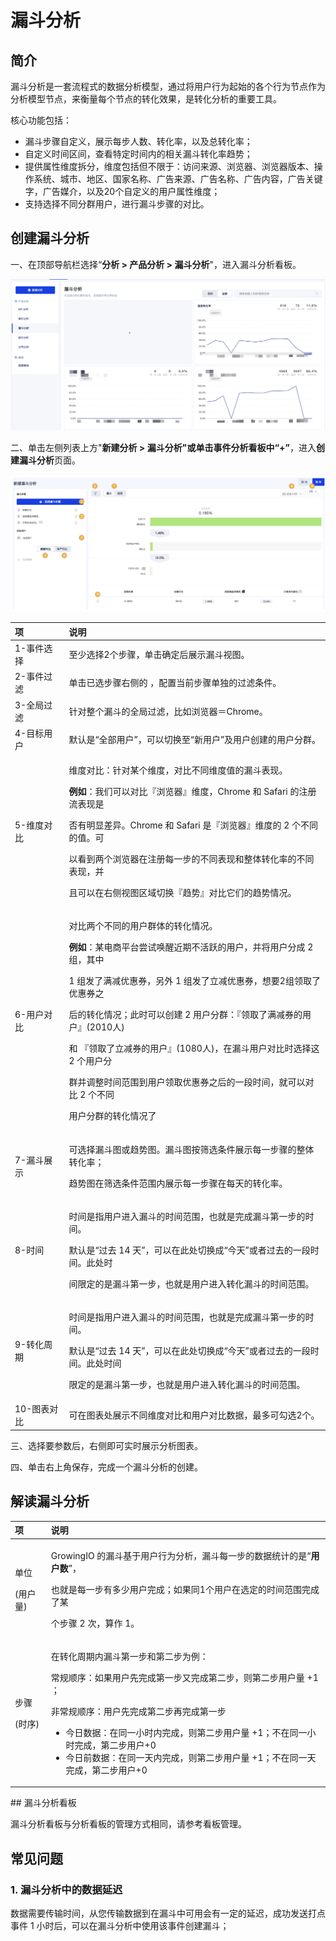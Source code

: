 # 漏斗分析

## 简介

漏斗分析是一套流程式的数据分析模型，通过将用户行为起始的各个行为节点作为分析模型节点，来衡量每个节点的转化效果，是转化分析的重要工具。

核心功能包括：

* 漏斗步骤自定义，展示每步人数、转化率，以及总转化率；
* 自定义时间区间，查看特定时间内的相关漏斗转化率趋势；
* 提供属性维度拆分，维度包括但不限于：访问来源、浏览器、浏览器版本、操作系统、城市、地区、国家名称、广告来源、广告名称、广告内容，广告关键字，广告媒介，以及20个自定义的用户属性维度；
* 支持选择不同分群用户，进行漏斗步骤的对比。

## 创建漏斗分析

一、在顶部导航栏选择“**分析 &gt; 产品分析 &gt; 漏斗分析**"，进入漏斗分析看板。

![&#x6F0F;&#x6597;&#x5206;&#x6790;&#x770B;&#x677F;](../../.gitbook/assets/image%20%2878%29.png)

二、单击左侧列表上方"**新建分析 &gt; 漏斗分析"**或单击事件分析看板中“**+”**，进入**创建漏斗分析**页面。

![&#x521B;&#x5EFA;&#x6F0F;&#x6597;&#x5206;&#x6790;&#x9875;&#x9762;](../../.gitbook/assets/image%20%28127%29.png)

<table>
  <thead>
    <tr>
      <th style="text-align:left">&#x9879;</th>
      <th style="text-align:left">&#x8BF4;&#x660E;</th>
    </tr>
  </thead>
  <tbody>
    <tr>
      <td style="text-align:left">1-&#x4E8B;&#x4EF6;&#x9009;&#x62E9;</td>
      <td style="text-align:left">&#x81F3;&#x5C11;&#x9009;&#x62E9;2&#x4E2A;&#x6B65;&#x9AA4;&#xFF0C;&#x5355;&#x51FB;&#x786E;&#x5B9A;&#x540E;&#x5C55;&#x793A;&#x6F0F;&#x6597;&#x89C6;&#x56FE;&#x3002;</td>
    </tr>
    <tr>
      <td style="text-align:left">2-&#x4E8B;&#x4EF6;&#x8FC7;&#x6EE4;</td>
      <td style="text-align:left">&#x5355;&#x51FB;&#x5DF2;&#x9009;&#x6B65;&#x9AA4;&#x53F3;&#x4FA7;&#x7684;
        <img
        src="https://docs.growingio.com/.gitbook/assets/-Lo08UtW7H58ehFKeZ4g-Ltde2dMkj6vvIsEg0mZ-LtdfDNBSgq16S3kCwqjE6BC8FE69697.png"
        alt/>&#xFF0C;&#x914D;&#x7F6E;&#x5F53;&#x524D;&#x6B65;&#x9AA4;&#x5355;&#x72EC;&#x7684;&#x8FC7;&#x6EE4;&#x6761;&#x4EF6;&#x3002;</td>
    </tr>
    <tr>
      <td style="text-align:left">3-&#x5168;&#x5C40;&#x8FC7;&#x6EE4;</td>
      <td style="text-align:left">&#x9488;&#x5BF9;&#x6574;&#x4E2A;&#x6F0F;&#x6597;&#x7684;&#x5168;&#x5C40;&#x8FC7;&#x6EE4;&#xFF0C;&#x6BD4;&#x5982;&#x6D4F;&#x89C8;&#x5668;&#xFF1D;Chrome&#x3002;</td>
    </tr>
    <tr>
      <td style="text-align:left">4-&#x76EE;&#x6807;&#x7528;&#x6237;</td>
      <td style="text-align:left">&#x9ED8;&#x8BA4;&#x662F;&#x201C;&#x5168;&#x90E8;&#x7528;&#x6237;&#x201D;&#xFF0C;&#x53EF;&#x4EE5;&#x5207;&#x6362;&#x81F3;&#x201C;&#x65B0;&#x7528;&#x6237;&#x201D;&#x53CA;&#x7528;&#x6237;&#x521B;&#x5EFA;&#x7684;&#x7528;&#x6237;&#x5206;&#x7FA4;&#x3002;</td>
    </tr>
    <tr>
      <td style="text-align:left">5-&#x7EF4;&#x5EA6;&#x5BF9;&#x6BD4;</td>
      <td style="text-align:left">
        <p>&#x7EF4;&#x5EA6;&#x5BF9;&#x6BD4;&#xFF1A;&#x9488;&#x5BF9;&#x67D0;&#x4E2A;&#x7EF4;&#x5EA6;&#xFF0C;&#x5BF9;&#x6BD4;&#x4E0D;&#x540C;&#x7EF4;&#x5EA6;&#x503C;&#x7684;&#x6F0F;&#x6597;&#x8868;&#x73B0;&#x3002;</p>
        <p><b>&#x4F8B;&#x5982;</b>&#xFF1A;&#x6211;&#x4EEC;&#x53EF;&#x4EE5;&#x5BF9;&#x6BD4;&#x300E;&#x6D4F;&#x89C8;&#x5668;&#x300F;&#x7EF4;&#x5EA6;&#xFF0C;Chrome
          &#x548C; Safari &#x7684;&#x6CE8;&#x518C;&#x6D41;&#x8868;&#x73B0;&#x662F;</p>
        <p>&#x5426;&#x6709;&#x660E;&#x663E;&#x5DEE;&#x5F02;&#x3002;Chrome &#x548C;
          Safari &#x662F;&#x300E;&#x6D4F;&#x89C8;&#x5668;&#x300F;&#x7EF4;&#x5EA6;&#x7684;
          2 &#x4E2A;&#x4E0D;&#x540C;&#x7684;&#x503C;&#x3002;&#x53EF;</p>
        <p>&#x4EE5;&#x770B;&#x5230;&#x4E24;&#x4E2A;&#x6D4F;&#x89C8;&#x5668;&#x5728;&#x6CE8;&#x518C;&#x6BCF;&#x4E00;&#x6B65;&#x7684;&#x4E0D;&#x540C;&#x8868;&#x73B0;&#x548C;&#x6574;&#x4F53;&#x8F6C;&#x5316;&#x7387;&#x7684;&#x4E0D;&#x540C;&#x8868;&#x73B0;&#xFF0C;&#x5E76;</p>
        <p>&#x4E14;&#x53EF;&#x4EE5;&#x5728;&#x53F3;&#x4FA7;&#x89C6;&#x56FE;&#x533A;&#x57DF;&#x5207;&#x6362;&#x300E;&#x8D8B;&#x52BF;&#x300F;&#x5BF9;&#x6BD4;&#x5B83;&#x4EEC;&#x7684;&#x8D8B;&#x52BF;&#x60C5;&#x51B5;&#x3002;</p>
      </td>
    </tr>
    <tr>
      <td style="text-align:left">6-&#x7528;&#x6237;&#x5BF9;&#x6BD4;</td>
      <td style="text-align:left">
        <p>&#x5BF9;&#x6BD4;&#x4E24;&#x4E2A;&#x4E0D;&#x540C;&#x7684;&#x7528;&#x6237;&#x7FA4;&#x4F53;&#x7684;&#x8F6C;&#x5316;&#x60C5;&#x51B5;&#x3002;</p>
        <p><b>&#x4F8B;&#x5982;</b>&#xFF1A;&#x67D0;&#x7535;&#x5546;&#x5E73;&#x53F0;&#x5C1D;&#x8BD5;&#x5524;&#x9192;&#x8FD1;&#x671F;&#x4E0D;&#x6D3B;&#x8DC3;&#x7684;&#x7528;&#x6237;&#xFF0C;&#x5E76;&#x5C06;&#x7528;&#x6237;&#x5206;&#x6210;
          2 &#x7EC4;&#xFF0C;&#x5176;&#x4E2D;</p>
        <p>1 &#x7EC4;&#x53D1;&#x4E86;&#x6EE1;&#x51CF;&#x4F18;&#x60E0;&#x5238;&#xFF0C;&#x53E6;&#x5916;
          1 &#x7EC4;&#x53D1;&#x4E86;&#x7ACB;&#x51CF;&#x4F18;&#x60E0;&#x5238;&#xFF0C;&#x60F3;&#x8981;2&#x7EC4;&#x9886;&#x53D6;&#x4E86;&#x4F18;&#x60E0;&#x5238;&#x4E4B;</p>
        <p>&#x540E;&#x7684;&#x8F6C;&#x5316;&#x60C5;&#x51B5;&#xFF1B;&#x6B64;&#x65F6;&#x53EF;&#x4EE5;&#x521B;&#x5EFA;
          2 &#x7528;&#x6237;&#x5206;&#x7FA4;&#xFF1A;&#x300E;&#x9886;&#x53D6;&#x4E86;&#x6EE1;&#x51CF;&#x5238;&#x7684;&#x7528;&#x6237;&#x300F;(2010&#x4EBA;)</p>
        <p>&#x548C; &#x300E;&#x9886;&#x53D6;&#x4E86;&#x7ACB;&#x51CF;&#x5238;&#x7684;&#x7528;&#x6237;&#x300F;(1080&#x4EBA;)&#xFF0C;&#x5728;&#x6F0F;&#x6597;&#x7528;&#x6237;&#x5BF9;&#x6BD4;&#x65F6;&#x9009;&#x62E9;&#x8FD9;
          2 &#x4E2A;&#x7528;&#x6237;&#x5206;</p>
        <p>&#x7FA4;&#x5E76;&#x8C03;&#x6574;&#x65F6;&#x95F4;&#x8303;&#x56F4;&#x5230;&#x7528;&#x6237;&#x9886;&#x53D6;&#x4F18;&#x60E0;&#x5238;&#x4E4B;&#x540E;&#x7684;&#x4E00;&#x6BB5;&#x65F6;&#x95F4;&#xFF0C;&#x5C31;&#x53EF;&#x4EE5;&#x5BF9;&#x6BD4;
          2 &#x4E2A;&#x4E0D;&#x540C;</p>
        <p>&#x7528;&#x6237;&#x5206;&#x7FA4;&#x7684;&#x8F6C;&#x5316;&#x60C5;&#x51B5;&#x4E86;</p>
      </td>
    </tr>
    <tr>
      <td style="text-align:left">7-&#x6F0F;&#x6597;&#x5C55;&#x793A;</td>
      <td style="text-align:left">
        <p>&#x53EF;&#x9009;&#x62E9;&#x6F0F;&#x6597;&#x56FE;&#x6216;&#x8D8B;&#x52BF;&#x56FE;&#x3002;&#x6F0F;&#x6597;&#x56FE;&#x6309;&#x7B5B;&#x9009;&#x6761;&#x4EF6;&#x5C55;&#x793A;&#x6BCF;&#x4E00;&#x6B65;&#x9AA4;&#x7684;&#x6574;&#x4F53;&#x8F6C;&#x5316;&#x7387;&#xFF1B;</p>
        <p>&#x8D8B;&#x52BF;&#x56FE;&#x5728;&#x7B5B;&#x9009;&#x6761;&#x4EF6;&#x8303;&#x56F4;&#x5185;&#x5C55;&#x793A;&#x6BCF;&#x4E00;&#x6B65;&#x9AA4;&#x5728;&#x6BCF;&#x5929;&#x7684;&#x8F6C;&#x5316;&#x7387;&#x3002;</p>
      </td>
    </tr>
    <tr>
      <td style="text-align:left">8-&#x65F6;&#x95F4;</td>
      <td style="text-align:left">
        <p>&#x65F6;&#x95F4;&#x662F;&#x6307;&#x7528;&#x6237;&#x8FDB;&#x5165;&#x6F0F;&#x6597;&#x7684;&#x65F6;&#x95F4;&#x8303;&#x56F4;&#xFF0C;&#x4E5F;&#x5C31;&#x662F;&#x5B8C;&#x6210;&#x6F0F;&#x6597;&#x7B2C;&#x4E00;&#x6B65;&#x7684;&#x65F6;&#x95F4;&#x3002;</p>
        <p>&#x9ED8;&#x8BA4;&#x662F;&#x201C;&#x8FC7;&#x53BB; 14 &#x5929;&#x201D;&#xFF0C;&#x53EF;&#x4EE5;&#x5728;&#x6B64;&#x5904;&#x5207;&#x6362;&#x6210;&#x201C;&#x4ECA;&#x5929;&#x201D;&#x6216;&#x8005;&#x8FC7;&#x53BB;&#x7684;&#x4E00;&#x6BB5;&#x65F6;&#x95F4;&#x3002;&#x6B64;&#x5904;&#x65F6;</p>
        <p>&#x95F4;&#x9650;&#x5B9A;&#x7684;&#x662F;&#x6F0F;&#x6597;&#x7B2C;&#x4E00;&#x6B65;&#xFF0C;&#x4E5F;&#x5C31;&#x662F;&#x7528;&#x6237;&#x8FDB;&#x5165;&#x8F6C;&#x5316;&#x6F0F;&#x6597;&#x7684;&#x65F6;&#x95F4;&#x8303;&#x56F4;&#x3002;</p>
      </td>
    </tr>
    <tr>
      <td style="text-align:left">9-&#x8F6C;&#x5316;&#x5468;&#x671F;</td>
      <td style="text-align:left">
        <p>&#x65F6;&#x95F4;&#x662F;&#x6307;&#x7528;&#x6237;&#x8FDB;&#x5165;&#x6F0F;&#x6597;&#x7684;&#x65F6;&#x95F4;&#x8303;&#x56F4;&#xFF0C;&#x4E5F;&#x5C31;&#x662F;&#x5B8C;&#x6210;&#x6F0F;&#x6597;&#x7B2C;&#x4E00;&#x6B65;&#x7684;&#x65F6;&#x95F4;&#x3002;</p>
        <p>&#x9ED8;&#x8BA4;&#x662F;&#x201C;&#x8FC7;&#x53BB; 14 &#x5929;&#x201D;&#xFF0C;&#x53EF;&#x4EE5;&#x5728;&#x6B64;&#x5904;&#x5207;&#x6362;&#x6210;&#x201C;&#x4ECA;&#x5929;&#x201D;&#x6216;&#x8005;&#x8FC7;&#x53BB;&#x7684;&#x4E00;&#x6BB5;&#x65F6;&#x95F4;&#x3002;&#x6B64;&#x5904;&#x65F6;&#x95F4;</p>
        <p>&#x9650;&#x5B9A;&#x7684;&#x662F;&#x6F0F;&#x6597;&#x7B2C;&#x4E00;&#x6B65;&#xFF0C;&#x4E5F;&#x5C31;&#x662F;&#x7528;&#x6237;&#x8FDB;&#x5165;&#x8F6C;&#x5316;&#x6F0F;&#x6597;&#x7684;&#x65F6;&#x95F4;&#x8303;&#x56F4;&#x3002;</p>
      </td>
    </tr>
    <tr>
      <td style="text-align:left">10-&#x56FE;&#x8868;&#x5BF9;&#x6BD4;</td>
      <td style="text-align:left">&#x53EF;&#x5728;&#x56FE;&#x8868;&#x5904;&#x5C55;&#x793A;&#x4E0D;&#x540C;&#x7EF4;&#x5EA6;&#x5BF9;&#x6BD4;&#x548C;&#x7528;&#x6237;&#x5BF9;&#x6BD4;&#x6570;&#x636E;&#xFF0C;&#x6700;&#x591A;&#x53EF;&#x52FE;&#x9009;2&#x4E2A;&#x3002;</td>
    </tr>
  </tbody>
</table>三、选择要参数后，右侧即可实时展示分析图表。

四、单击右上角保存，完成一个漏斗分析的创建。

## 解读漏斗分析

<table>
  <thead>
    <tr>
      <th style="text-align:left">&#x9879;</th>
      <th style="text-align:left">&#x8BF4;&#x660E;</th>
    </tr>
  </thead>
  <tbody>
    <tr>
      <td style="text-align:left">
        <p>&#x5355;&#x4F4D;</p>
        <p>(&#x7528;&#x6237;&#x91CF;)</p>
      </td>
      <td style="text-align:left">
        <p>GrowingIO &#x7684;&#x6F0F;&#x6597;&#x57FA;&#x4E8E;&#x7528;&#x6237;&#x884C;&#x4E3A;&#x5206;&#x6790;&#xFF0C;&#x6F0F;&#x6597;&#x6BCF;&#x4E00;&#x6B65;&#x7684;&#x6570;&#x636E;&#x7EDF;&#x8BA1;&#x7684;&#x662F;&#x201C;<b>&#x7528;&#x6237;&#x6570;</b>&#x201D;&#xFF0C;</p>
        <p>&#x4E5F;&#x5C31;&#x662F;&#x6BCF;&#x4E00;&#x6B65;&#x6709;&#x591A;&#x5C11;&#x7528;&#x6237;&#x5B8C;&#x6210;&#xFF1B;&#x5982;&#x679C;&#x540C;1&#x4E2A;&#x7528;&#x6237;&#x5728;&#x9009;&#x5B9A;&#x7684;&#x65F6;&#x95F4;&#x8303;&#x56F4;&#x5B8C;&#x6210;&#x4E86;&#x67D0;</p>
        <p>&#x4E2A;&#x6B65;&#x9AA4; 2 &#x6B21;&#xFF0C;&#x7B97;&#x4F5C; 1&#x3002;</p>
      </td>
    </tr>
    <tr>
      <td style="text-align:left">
        <p>&#x6B65;&#x9AA4;</p>
        <p>(&#x65F6;&#x5E8F;)</p>
      </td>
      <td style="text-align:left">
        <p></p>
        <p>&#x5728;&#x8F6C;&#x5316;&#x5468;&#x671F;&#x5185;&#x6F0F;&#x6597;&#x7B2C;&#x4E00;&#x6B65;&#x548C;&#x7B2C;&#x4E8C;&#x6B65;&#x4E3A;&#x4F8B;&#xFF1A;</p>
        <p>&#x5E38;&#x89C4;&#x987A;&#x5E8F;&#xFF1A;&#x5982;&#x679C;&#x7528;&#x6237;&#x5148;&#x5B8C;&#x6210;&#x7B2C;&#x4E00;&#x6B65;&#x53C8;&#x5B8C;&#x6210;&#x7B2C;&#x4E8C;&#x6B65;&#xFF0C;&#x5219;&#x7B2C;&#x4E8C;&#x6B65;&#x7528;&#x6237;&#x91CF;
          +1 &#xFF1B;</p>
        <p>&#x975E;&#x5E38;&#x89C4;&#x987A;&#x5E8F;&#xFF1A;&#x7528;&#x6237;&#x5148;&#x5B8C;&#x6210;&#x7B2C;&#x4E8C;&#x6B65;&#x518D;&#x5B8C;&#x6210;&#x7B2C;&#x4E00;&#x6B65;</p>
        <ul>
          <li>&#x4ECA;&#x65E5;&#x6570;&#x636E;&#xFF1A;&#x5728;&#x540C;&#x4E00;&#x5C0F;&#x65F6;&#x5185;&#x5B8C;&#x6210;&#xFF0C;&#x5219;&#x7B2C;&#x4E8C;&#x6B65;&#x7528;&#x6237;&#x91CF;
            +1&#xFF1B;&#x4E0D;&#x5728;&#x540C;&#x4E00;&#x5C0F;&#x65F6;&#x5B8C;&#x6210;&#xFF0C;&#x7B2C;&#x4E8C;&#x6B65;&#x7528;&#x6237;+0</li>
          <li>&#x4ECA;&#x65E5;&#x524D;&#x6570;&#x636E;&#xFF1A;&#x5728;&#x540C;&#x4E00;&#x5929;&#x5185;&#x5B8C;&#x6210;&#xFF0C;&#x5219;&#x7B2C;&#x4E8C;&#x6B65;&#x7528;&#x6237;&#x91CF;
            +1&#xFF1B;&#x4E0D;&#x5728;&#x540C;&#x4E00;&#x5929;&#x5B8C;&#x6210;&#xFF0C;&#x7B2C;&#x4E8C;&#x6B65;&#x7528;&#x6237;+0</li>
        </ul>
      </td>
    </tr>
  </tbody>
</table>## 漏斗分析看板

漏斗分析看板与分析看板的管理方式相同，请参考看板管理。

## 常见问题

### 1. 漏斗分析中的数据延迟

数据需要传输时间，从您传输数据到在漏斗中可用会有一定的延迟，成功发送打点事件 1 小时后，可以在漏斗分析中使用该事件创建漏斗；

